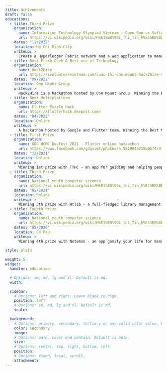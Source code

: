 ```yaml
---
title: Achivements
draft: false
educations:
  - title: Third Prize
    organization:
      name: Information Technology Olympiad Vietnam - Open Source Software
      url: https://vi.wikipedia.org/wiki/H%E1%BB%99i_thi_Tin_h%E1%BB%8Dc_tr%E1%BA%BB_To%C3%A0n_qu%E1%BB%91c
    dates: "11/2022"
    location: Ho Chi Minh City
    writeup: >
      Create a Hyperledger Fabric network and a web application to manage the network.
  - title: Best Fresh Geek & Best use of Technology
    organization:
      name: Hack2Hire
      url: https://ivolunteervietnam.com/cuoc-thi-one-mount-hack2hire-voi-tong-giai-thuong-hon-200-trieu-dong-cung-nhieu-phan-qua-hap-dan.html
    dates: "09/2022"
    location: One Mount Group
    writeup: >
      Hack2Hire is a hackathon hosted by One Mount Group. Winning the Best Fresh Geek & Best use of Technology prize in competition with 30 teams from all over Vietnam.
  - title: Best Multiplatform
    organization:
      name: Flutter Puzzle Hack
      url: https://flutterhack.devpost.com/
    dates: "04/2022"
    location: Online
    writeup: >
      A hackathon hosted by Google and Flutter team. Winning the Best Multiplatform prize with [slideparty](https://slideparty.vercel.app/) - A slide puzzle game you can play with your friend on cross-platform. 
  - title: First Prize
    organization:
      name: GDG HCMC DevFest 2021 - Flutter online hackathon
      url: https://www.facebook.com/gdgviet/photos/a.581004671960574/4785488804845452?locale=es_ES
    dates: "12/2021"
    location: Online
    writeup: >
      Winning 1st prize with TTHC - an app for guiding and helping people to do administrative procedures.
  - title: Third Prize
    organization:
      name: National youth computer science
      url: https://vi.wikipedia.org/wiki/H%E1%BB%99i_thi_Tin_h%E1%BB%8Dc_tr%E1%BA%BB_To%C3%A0n_qu%E1%BB%91c
    dates: "05/2021"
    location: Online
    writeup: >
      Winning 3th prize with Htlib - a full-fledged library management system.
  - title: Fourth Prize
    organization:
      name: National youth computer science
      url: https://vi.wikipedia.org/wiki/H%E1%BB%99i_thi_Tin_h%E1%BB%8Dc_tr%E1%BA%BB_To%C3%A0n_qu%E1%BB%91c
    dates: "05/2020"
    location: Ca Mau
    writeup: >
      Winning 4th prize with Notemon - an app gamify your life for managing time and make a to-do list.
      
style: plain

weight: 5
widget:
  handler: education

  # Options: sm, md, lg and xl. Default is md.
  width:

  sidebar:
    # Options: left and right. Leave blank to hide.
    position: left
    # Options: sm, md, lg and xl. Default is md.
    scale:

  background:
    # Options: primary, secondary, tertiary or any valid color value. Default is primary.
    color: secondary
    image:
    # Options: auto, cover and contain. Default is auto.
    size:
    # Options: center, top, right, bottom, left.
    position:
    # Options: fixed, local, scroll.
    attachment:
---
```

